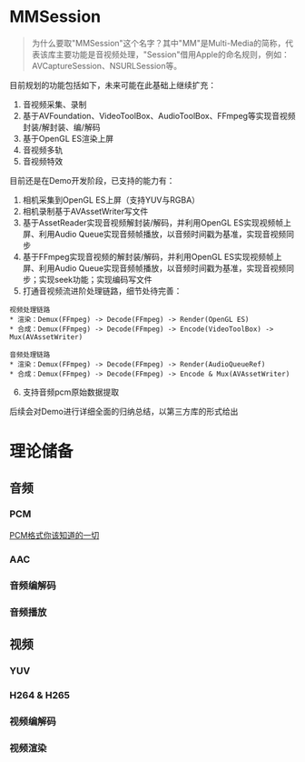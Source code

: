 # MMSession
>为什么要取"MMSession"这个名字？其中"MM"是Multi-Media的简称，代表该库主要功能是音视频处理，"Session"借用Apple的命名规则，例如：AVCaptureSession、NSURLSession等。

目前规划的功能包括如下，未来可能在此基础上继续扩充：
1. 音视频采集、录制
2. 基于AVFoundation、VideoToolBox、AudioToolBox、FFmpeg等实现音视频封装/解封装、编/解码
3. 基于OpenGL ES渲染上屏
4. 音视频多轨
5. 音视频特效

目前还是在Demo开发阶段，已支持的能力有：
1. 相机采集到OpenGL ES上屏（支持YUV与RGBA）
2. 相机录制基于AVAssetWriter写文件
3. 基于AssetReader实现音视频解封装/解码，并利用OpenGL ES实现视频帧上屏、利用Audio Queue实现音频帧播放，以音频时间戳为基准，实现音视频同步
4. 基于FFmpeg实现音视频的解封装/解码，并利用OpenGL ES实现视频帧上屏、利用Audio Queue实现音频帧播放，以音频时间戳为基准，实现音视频同步；实现seek功能；实现编码写文件
5. 打通音视频流进阶处理链路，细节处待完善：
```
视频处理链路
* 渲染：Demux(FFmpeg) -> Decode(FFmpeg) -> Render(OpenGL ES)
* 合成：Demux(FFmpeg) -> Decode(FFmpeg) -> Encode(VideoToolBox) -> Mux(AVAssetWriter)
```

```
音频处理链路
* 渲染：Demux(FFmpeg) -> Decode(FFmpeg) -> Render(AudioQueueRef)
* 合成：Demux(FFmpeg) -> Decode(FFmpeg) -> Encode & Mux(AVAssetWriter)
```
6. 支持音频pcm原始数据提取
                              
后续会对Demo进行详细全面的归纳总结，以第三方库的形式给出

# 理论储备

## 音频
### PCM
[PCM格式你该知道的一切](https://www.mdnice.com/writing/f0a026fc7a4d4199880fb57630acea1a)
### AAC
### 音频编解码
### 音频播放

## 视频
### YUV
### H264 & H265
### 视频编解码
### 视频渲染
